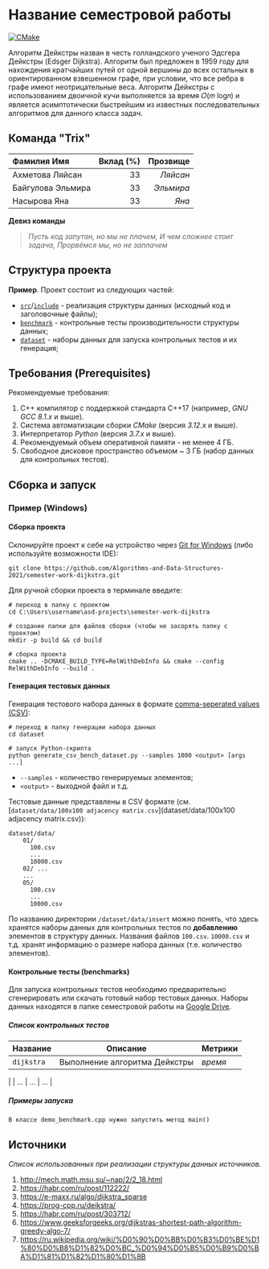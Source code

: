 # Название семестровой работы

[![CMake](https://github.com/Algorithms-and-Data-Structures-2021/semester-work-dijkstra/actions/workflows/cmake.yml/badge.svg)](https://github.com/Algorithms-and-Data-Structures-2021/semester-work-dijkstra/actions/workflows/cmake.yml)

Алгоритм Дейкстры назван в честь голландского ученого Эдсгера Дейкстры
(Edsger Dijkstra). Алгоритм был предложен в 1959 году для нахождения
кратчайших путей от одной вершины до всех остальных в ориентированном
взвешенном графе, при условии, что все ребра в графе имеют неотрицательные
веса. Алгоритм Дейкстры с использованием двоичной кучи выполняется за время
𝑂(𝑚 log𝑛) и является асимптотически быстрейшим из известных
последовательных алгоритмов для данного класса задач.
 


## Команда "Trix"


| Фамилия Имя   | Вклад (%) | Прозвище              |
| :---          |   ---:    |  ---:                 |
| Ахметова Ляйсан   | 33        |  _Ляйсан_               |
| Байгулова Эльмира  | 33        |  _Эльмира_ |
| Насырова Яна   | 33        |  _Яна_         |

**Девиз команды**
> _Пусть код запутан, но мы не плачем, И чем сложнее стоит задача, Прорвёмся мы, но не заплачем_

## Структура проекта


**Пример**. Проект состоит из следующих частей:

- [`src`](src)/[`include`](include) - реализация структуры данных (исходный код и заголовочные файлы);
- [`benchmark`](benchmark) - контрольные тесты производительности структуры данных;
- [`dataset`](dataset) - наборы данных для запуска контрольных тестов и их генерация;

## Требования (Prerequisites)

Рекомендуемые требования:

1. С++ компилятор c поддержкой стандарта C++17 (например, _GNU GCC 8.1.x_ и выше).
2. Система автоматизации сборки _CMake_ (версия _3.12.x_ и выше).
3. Интерпретатор _Python_ (версия _3.7.x_ и выше).
4. Рекомендуемый объем оперативной памяти - не менее 4 ГБ.
5. Свободное дисковое пространство объемом ~ 3 ГБ (набор данных для контрольных тестов).

## Сборка и запуск

### Пример (Windows)

#### Сборка проекта


Склонируйте проект к себе на устройство через [Git for Windows](https://gitforwindows.org/) (либо используйте
возможности IDE):

```shell
git clone https://github.com/Algorithms-and-Data-Structures-2021/semester-work-dijkstra.git
```

Для ручной сборки проекта в терминале введите:

```shell
# переход в папку с проектом
cd C:\Users\username\asd-projects\semester-work-dijkstra

# создание папки для файлов сборки (чтобы не засорять папку с проектом) 
mkdir -p build && cd build 

# сборка проекта
cmake .. -DCMAKE_BUILD_TYPE=RelWithDebInfo && cmake --config RelWithDebInfo --build . 
```

#### Генерация тестовых данных


Генерация тестового набора данных в
формате [comma-seperated values (CSV)](https://en.wikipedia.org/wiki/Comma-separated_values):

```shell
# переход в папку генерации набора данных
cd dataset

# запуск Python-скрипта
python generate_csv_bench_dataset.py --samples 1000 <output> [args ...]
```

- `--samples` - количество генерируемых элементов;
- `<output>` - выходной файл и т.д.

Тестовые данные представлены в CSV формате (см.
[`dataset/data/100x100 adjacency matrix.csv`](dataset/data/100x100 adjacency matrix.csv)):


```shell
dataset/data/
    01/
      100.csv
      ...
      10000.csv
    02/ ...
    ...
    05/
      100.csv
      ...
      10000.csv
```

По названию директории `/dataset/data/insert` можно понять, что здесь хранятся наборы данных для контрольных тестов по
**добавлению** элементов в структуру данных. Названия файлов `100.csv`. `10000.csv` и т.д. хранят информацию о размере набора данных (т.е. количество элементов). 

#### Контрольные тесты (benchmarks)


Для запуска контрольных тестов необходимо предварительно сгенерировать или скачать готовый набор тестовых данных.
 Наборы данных находятся в папке семестровой
работы на [Google Drive](https://drive.google.com/drive/folders/1L5vzKpmI3sLGKtAOitv-FjElXPEctY-T).

##### Список контрольных тестов

| Название                  | Описание                                | Метрики         |
| :---                      | ---                                     | :---            |
| `dijkstra` | Выполнение алгоритма Дейкстры   | _время_         |
|
| ...                       | ...                                     | ...             |

##### Примеры запуска

```shell
В классе demo_benchmark.cpp нужно запустить метод main()
```


## Источники

_Список использованных при реализации структуры данных источников._

1. http://mech.math.msu.su/~nap/2/2_18.html
2. https://habr.com/ru/post/112222/
3. https://e-maxx.ru/algo/dijkstra_sparse
4. https://prog-cpp.ru/deikstra/
5. https://habr.com/ru/post/303712/
6. https://www.geeksforgeeks.org/dijkstras-shortest-path-algorithm-greedy-algo-7/
7. https://ru.wikipedia.org/wiki/%D0%90%D0%BB%D0%B3%D0%BE%D1%80%D0%B8%D1%82%D0%BC_%D0%94%D0%B5%D0%B9%D0%BA%D1%81%D1%82%D1%80%D1%8B

